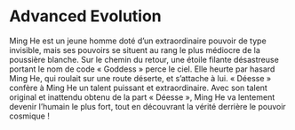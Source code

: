 # Advanced Evolution
Ming He est un jeune homme doté d’un extraordinaire pouvoir de type invisible, mais ses pouvoirs se situent au rang le plus médiocre de la poussière blanche. Sur le chemin du retour, une étoile filante désastreuse portant le nom de code « Goddess » perce le ciel. Elle heurte par hasard Ming He, qui roulait sur une route déserte, et s’attache à lui. « Déesse » confère à Ming He un talent puissant et extraordinaire. Avec son talent original et inattendu obtenu de la part « Déesse », Ming He va lentement devenir l’humain le plus fort, tout en découvrant la vérité derrière le pouvoir cosmique !